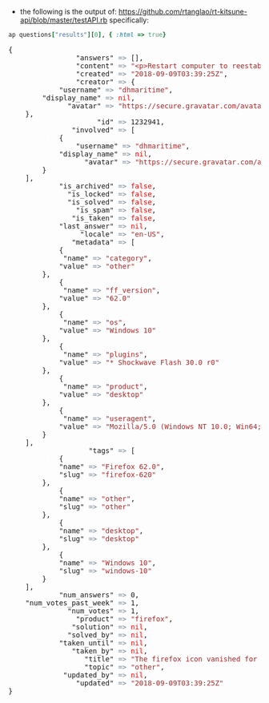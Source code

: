 * the following is the output of: https://github.com/rtanglao/rt-kitsune-api/blob/master/testAPI.rb specifically:
```ruby
ap questions["results"][0], { :html => true}
```
<pre>{
                &quot;answers&quot;<kbd style="color:slategray"> =&gt; </kbd>[],
                &quot;content&quot;<kbd style="color:slategray"> =&gt; </kbd><kbd style="color:brown">&quot;&lt;p&gt;Restart computer to reestablish icon? If so, why did it vanish in the first place? Security or safety of using computers is called into\nquestion every time these unexplained occurrences take place. Thank you for your reply.\n&lt;/p&gt;&quot;</kbd>,
                &quot;created&quot;<kbd style="color:slategray"> =&gt; </kbd><kbd style="color:brown">&quot;2018-09-09T03:39:25Z&quot;</kbd>,
                &quot;creator&quot;<kbd style="color:slategray"> =&gt; </kbd>{
            &quot;username&quot;<kbd style="color:slategray"> =&gt; </kbd><kbd style="color:brown">&quot;dhmaritime&quot;</kbd>,
        &quot;display_name&quot;<kbd style="color:slategray"> =&gt; </kbd><kbd style="color:red">nil</kbd>,
              &quot;avatar&quot;<kbd style="color:slategray"> =&gt; </kbd><kbd style="color:brown">&quot;https://secure.gravatar.com/avatar/f9429ac71701dfd74029fb9f60987ca5?s=48&amp;d=https%3A//static-media-prod-cdn.sumo.mozilla.net/static/sumo/img/avatar.png&quot;</kbd>
    },
                     &quot;id&quot;<kbd style="color:slategray"> =&gt; </kbd>1232941,
               &quot;involved&quot;<kbd style="color:slategray"> =&gt; </kbd>[
        <kbd style="color:white">[0] </kbd>{
                &quot;username&quot;<kbd style="color:slategray"> =&gt; </kbd><kbd style="color:brown">&quot;dhmaritime&quot;</kbd>,
            &quot;display_name&quot;<kbd style="color:slategray"> =&gt; </kbd><kbd style="color:red">nil</kbd>,
                  &quot;avatar&quot;<kbd style="color:slategray"> =&gt; </kbd><kbd style="color:brown">&quot;https://secure.gravatar.com/avatar/f9429ac71701dfd74029fb9f60987ca5?s=48&amp;d=https%3A//static-media-prod-cdn.sumo.mozilla.net/static/sumo/img/avatar.png&quot;</kbd>
        }
    ],
            &quot;is_archived&quot;<kbd style="color:slategray"> =&gt; </kbd><kbd style="color:red">false</kbd>,
              &quot;is_locked&quot;<kbd style="color:slategray"> =&gt; </kbd><kbd style="color:red">false</kbd>,
              &quot;is_solved&quot;<kbd style="color:slategray"> =&gt; </kbd><kbd style="color:red">false</kbd>,
                &quot;is_spam&quot;<kbd style="color:slategray"> =&gt; </kbd><kbd style="color:red">false</kbd>,
               &quot;is_taken&quot;<kbd style="color:slategray"> =&gt; </kbd><kbd style="color:red">false</kbd>,
            &quot;last_answer&quot;<kbd style="color:slategray"> =&gt; </kbd><kbd style="color:red">nil</kbd>,
                 &quot;locale&quot;<kbd style="color:slategray"> =&gt; </kbd><kbd style="color:brown">&quot;en-US&quot;</kbd>,
               &quot;metadata&quot;<kbd style="color:slategray"> =&gt; </kbd>[
        <kbd style="color:white">[0] </kbd>{
             &quot;name&quot;<kbd style="color:slategray"> =&gt; </kbd><kbd style="color:brown">&quot;category&quot;</kbd>,
            &quot;value&quot;<kbd style="color:slategray"> =&gt; </kbd><kbd style="color:brown">&quot;other&quot;</kbd>
        },
        <kbd style="color:white">[1] </kbd>{
             &quot;name&quot;<kbd style="color:slategray"> =&gt; </kbd><kbd style="color:brown">&quot;ff_version&quot;</kbd>,
            &quot;value&quot;<kbd style="color:slategray"> =&gt; </kbd><kbd style="color:brown">&quot;62.0&quot;</kbd>
        },
        <kbd style="color:white">[2] </kbd>{
             &quot;name&quot;<kbd style="color:slategray"> =&gt; </kbd><kbd style="color:brown">&quot;os&quot;</kbd>,
            &quot;value&quot;<kbd style="color:slategray"> =&gt; </kbd><kbd style="color:brown">&quot;Windows 10&quot;</kbd>
        },
        <kbd style="color:white">[3] </kbd>{
             &quot;name&quot;<kbd style="color:slategray"> =&gt; </kbd><kbd style="color:brown">&quot;plugins&quot;</kbd>,
            &quot;value&quot;<kbd style="color:slategray"> =&gt; </kbd><kbd style="color:brown">&quot;* Shockwave Flash 30.0 r0&quot;</kbd>
        },
        <kbd style="color:white">[4] </kbd>{
             &quot;name&quot;<kbd style="color:slategray"> =&gt; </kbd><kbd style="color:brown">&quot;product&quot;</kbd>,
            &quot;value&quot;<kbd style="color:slategray"> =&gt; </kbd><kbd style="color:brown">&quot;desktop&quot;</kbd>
        },
        <kbd style="color:white">[5] </kbd>{
             &quot;name&quot;<kbd style="color:slategray"> =&gt; </kbd><kbd style="color:brown">&quot;useragent&quot;</kbd>,
            &quot;value&quot;<kbd style="color:slategray"> =&gt; </kbd><kbd style="color:brown">&quot;Mozilla/5.0 (Windows NT 10.0; Win64; x64; rv:62.0) Gecko/20100101 Firefox/62.0&quot;</kbd>
        }
    ],
                   &quot;tags&quot;<kbd style="color:slategray"> =&gt; </kbd>[
        <kbd style="color:white">[0] </kbd>{
            &quot;name&quot;<kbd style="color:slategray"> =&gt; </kbd><kbd style="color:brown">&quot;Firefox 62.0&quot;</kbd>,
            &quot;slug&quot;<kbd style="color:slategray"> =&gt; </kbd><kbd style="color:brown">&quot;firefox-620&quot;</kbd>
        },
        <kbd style="color:white">[1] </kbd>{
            &quot;name&quot;<kbd style="color:slategray"> =&gt; </kbd><kbd style="color:brown">&quot;other&quot;</kbd>,
            &quot;slug&quot;<kbd style="color:slategray"> =&gt; </kbd><kbd style="color:brown">&quot;other&quot;</kbd>
        },
        <kbd style="color:white">[2] </kbd>{
            &quot;name&quot;<kbd style="color:slategray"> =&gt; </kbd><kbd style="color:brown">&quot;desktop&quot;</kbd>,
            &quot;slug&quot;<kbd style="color:slategray"> =&gt; </kbd><kbd style="color:brown">&quot;desktop&quot;</kbd>
        },
        <kbd style="color:white">[3] </kbd>{
            &quot;name&quot;<kbd style="color:slategray"> =&gt; </kbd><kbd style="color:brown">&quot;Windows 10&quot;</kbd>,
            &quot;slug&quot;<kbd style="color:slategray"> =&gt; </kbd><kbd style="color:brown">&quot;windows-10&quot;</kbd>
        }
    ],
            &quot;num_answers&quot;<kbd style="color:slategray"> =&gt; </kbd>0,
    &quot;num_votes_past_week&quot;<kbd style="color:slategray"> =&gt; </kbd>1,
              &quot;num_votes&quot;<kbd style="color:slategray"> =&gt; </kbd>1,
                &quot;product&quot;<kbd style="color:slategray"> =&gt; </kbd><kbd style="color:brown">&quot;firefox&quot;</kbd>,
               &quot;solution&quot;<kbd style="color:slategray"> =&gt; </kbd><kbd style="color:red">nil</kbd>,
              &quot;solved_by&quot;<kbd style="color:slategray"> =&gt; </kbd><kbd style="color:red">nil</kbd>,
            &quot;taken_until&quot;<kbd style="color:slategray"> =&gt; </kbd><kbd style="color:red">nil</kbd>,
               &quot;taken_by&quot;<kbd style="color:slategray"> =&gt; </kbd><kbd style="color:red">nil</kbd>,
                  &quot;title&quot;<kbd style="color:slategray"> =&gt; </kbd><kbd style="color:brown">&quot;The firefox icon vanished for no reason. Had to open Firefox from computer list of programs. How to get it back without reloading entire program?&quot;</kbd>,
                  &quot;topic&quot;<kbd style="color:slategray"> =&gt; </kbd><kbd style="color:brown">&quot;other&quot;</kbd>,
             &quot;updated_by&quot;<kbd style="color:slategray"> =&gt; </kbd><kbd style="color:red">nil</kbd>,
                &quot;updated&quot;<kbd style="color:slategray"> =&gt; </kbd><kbd style="color:brown">&quot;2018-09-09T03:39:25Z&quot;</kbd>
}</pre>
